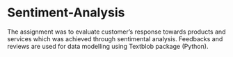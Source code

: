 # Sentiment-Analysis
The assignment was to evaluate customer’s response towards products and services which was achieved through sentimental analysis. Feedbacks and reviews are used for data modelling using Textblob package (Python).
